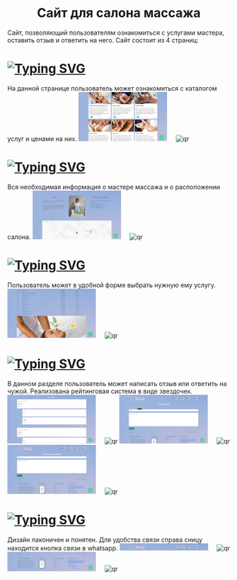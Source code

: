 <h1 align="center">
Сайт для салона массажа</h1>

Сайт, позволяющий пользователям ознакомиться с услугами мастера, оставить отзыв и ответить на него.
Сайт состоит из 4 страниц:

# [![Typing SVG](https://readme-typing-svg.herokuapp.com?font=Fira+Code&size=35&pause=1000&width=435&lines=%D0%93%D0%BB%D0%B0%D0%B2%D0%BD%D0%B0%D1%8F)](https://git.io/typing-svg)
На данной странице пользователь может ознакомиться с каталогом услуг и ценами на них.
<img width="200px" src="images/2c3a68a2-eac7-40b9-babb-eb9480812b89.png" alt="qr"/> &nbsp; &nbsp;  <img width="200px" src="img/photo1718557273.jpeg" alt="qr"/> 


# [![Typing SVG](https://readme-typing-svg.herokuapp.com?font=Fira+Code&size=35&pause=1000&width=435&lines=%D0%9E+%D0%BD%D0%B0%D1%81)](https://git.io/typing-svg)
Вся необходимая информация о мастере массажа и о расположении салона.
<img width="200px" src="images/4a65c18f-94b7-4cf2-b468-e6b2849b6330.png" alt="qr"/> &nbsp; &nbsp;  <img width="200px" src="img/photo1718557273.jpeg" alt="qr"/> 


# [![Typing SVG](https://readme-typing-svg.herokuapp.com?font=Fira+Code&size=35&pause=1000&width=435&lines=%D0%A6%D0%B5%D0%BD%D1%8B)](https://git.io/typing-svg)
Пользователь может в удобной форме выбрать нужную ему услугу.
<img width="200px" src="images/6a6efcad-f6a3-486c-93d6-62b8c5339c67.jpg" alt="qr"/> &nbsp; &nbsp;  <img width="200px" src="img/photo1718557273.jpeg" alt="qr"/> 

# [![Typing SVG](https://readme-typing-svg.herokuapp.com?font=Fira+Code&size=35&pause=1000&width=435&lines=%D0%9E%D1%82%D0%B7%D1%8B%D0%B2%D1%8B)](https://git.io/typing-svg)
В данном разделе пользователь может написать отзыв или ответить на чужой. Реализована рейтинговая система в виде звездочек.
<img width="200px" src="images/383d0ac6-6757-46e3-bbb3-8356fb4037ea.png" alt="qr"/> &nbsp; &nbsp;  <img width="200px" src="img/photo1718557273.jpeg" alt="qr"/> 
<img width="200px" src="images/b7dd6b26-f7fa-4603-a012-d55b132dab54.png" alt="qr"/> &nbsp; &nbsp;  <img width="200px" src="img/photo1718557273.jpeg" alt="qr"/> 
<img width="200px" src="images/4d4160b0-5430-4c47-9b68-65ecb41c1e9b.png" alt="qr"/> &nbsp; &nbsp;  <img width="200px" src="img/photo1718557273.jpeg" alt="qr"/> 

# [![Typing SVG](https://readme-typing-svg.herokuapp.com?font=Fira+Code&size=35&pause=1000&width=435&lines=%D0%94%D0%B8%D0%B7%D0%B0%D0%B9%D0%BD)](https://git.io/typing-svg)
Дизайн лаконичен и понятен. Для удобства связи справа сницу находится кнопка связи в whatsapp. 
<img width="200px" src="images/cb8a6c8e-6899-454b-b0a6-400dfa48412a.png" alt="qr"/> &nbsp; &nbsp;  <img width="200px" src="img/photo1718557273.jpeg" alt="qr"/> 
<img width="200px" src="images/cae949fa-0a41-4880-ac77-dc37d1dd6932.png" alt="qr"/> &nbsp; &nbsp;  <img width="200px" src="img/photo1718557273.jpeg" alt="qr"/> 

